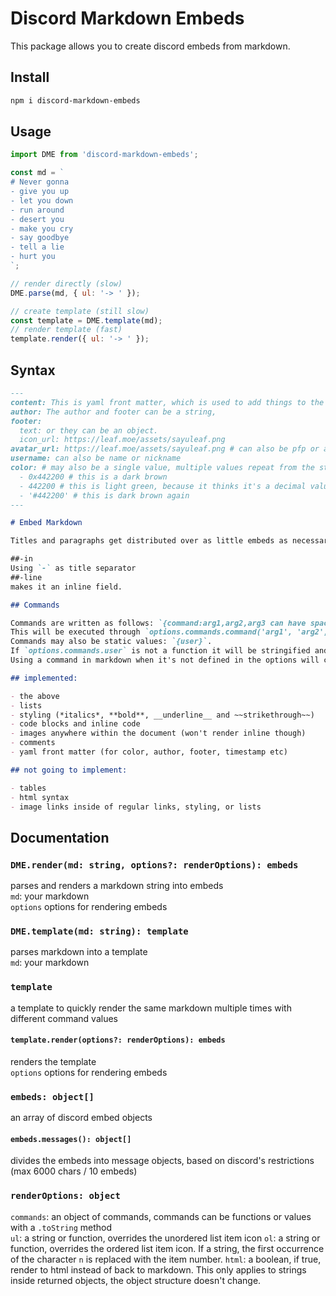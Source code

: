 # Discord Markdown Embeds

This package allows you to create discord embeds from markdown.

<!-- I can haz comment -->

## Install

```sh
npm i discord-markdown-embeds
```

## Usage

```js
import DME from 'discord-markdown-embeds';

const md = `
# Never gonna
- give you up
- let you down
- run around
- desert you
- make you cry
- say goodbye
- tell a lie
- hurt you
`;

// render directly (slow)
DME.parse(md, { ul: '-> ' });

// create template (still slow)
const template = DME.template(md);
// render template (fast)
template.render({ ul: '-> ' });
```

## Syntax


```md
---
content: This is yaml front matter, which is used to add things to the embeds and messages that don't fit well in the actual document, like embed color, webhook username and pfp, or message content.
author: The author and footer can be a string,
footer:
  text: or they can be an object.
  icon_url: https://leaf.moe/assets/sayuleaf.png
avatar_url: https://leaf.moe/assets/sayuleaf.png # can also be pfp or avatar
username: can also be name or nickname
color: # may also be a single value, multiple values repeat from the start if more embeds than colors are found
  - 0x442200 # this is a dark brown
  - 442200 # this is light green, because it thinks it's a decimal value instead of hexadecimal
  - '#442200' # this is dark brown again
---

# Embed Markdown

Titles and paragraphs get distributed over as little embeds as necessary.

##-in
Using `-` as title separator
##-line
makes it an inline field.

## Commands

Commands are written as follows: `{command:arg1,arg2,arg3 can have spaces too}`.
This will be executed through `options.commands.command('arg1', 'arg2', 'arg3 can have spaces too')`.
Commands may also be static values: `{user}`.
If `options.commands.user` is not a function it will be stringified and inserted directly.
Using a command in markdown when it's not defined in the options will cause an error.

## implemented:

- the above
- lists
- styling (*italics*, **bold**, __underline__ and ~~strikethrough~~)
- code blocks and inline code
- images anywhere within the document (won't render inline though)
- comments
- yaml front matter (for color, author, footer, timestamp etc)

## not going to implement:

- tables
- html syntax
- image links inside of regular links, styling, or lists
```

## Documentation

### `DME.render(md: string, options?: renderOptions): embeds`

parses and renders a markdown string into embeds\
`md`: your markdown\
`options` options for rendering embeds

### `DME.template(md: string): template`

parses markdown into a template\
`md`: your markdown

### `template`

a template to quickly render the same markdown multiple times with different command values

#### `template.render(options?: renderOptions): embeds`

renders the template\
`options` options for rendering embeds

### `embeds: object[]`

an array of discord embed objects

#### `embeds.messages(): object[]`

divides the embeds into message objects, based on discord's restrictions (max 6000 chars / 10 embeds)

### `renderOptions: object`

`commands`: an object of commands, commands can be functions or values with a `.toString` method\
`ul`: a string or function, overrides the unordered list item icon
`ol`: a string or function, overrides the ordered list item icon. If a string, the first occurrence of the character `n` is replaced with the item number.
`html`: a boolean, if true, render to html instead of back to markdown. This only applies to strings inside returned objects, the object structure doesn't change.
